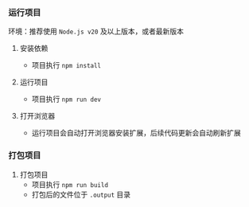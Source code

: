 ### 运行项目

环境：推荐使用 `Node.js v20` 及以上版本，或者最新版本

1. 安装依赖

    - 项目执行 `npm install`

2. 运行项目

    - 项目执行 `npm run dev`

3. 打开浏览器
    - 运行项目会自动打开浏览器安装扩展，后续代码更新会自动刷新扩展

### 打包项目

1. 打包项目
    - 项目执行 `npm run build`
    - 打包后的文件位于 `.output` 目录